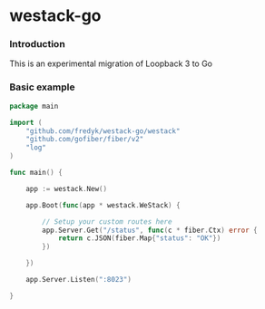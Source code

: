 # westack-go

### Introduction
This is an experimental migration of Loopback 3 to Go

### Basic example

```go
package main

import (
	"github.com/fredyk/westack-go/westack"
	"github.com/gofiber/fiber/v2"
	"log"
)

func main() {

	app := westack.New()

	app.Boot(func(app * westack.WeStack) {

		// Setup your custom routes here
		app.Server.Get("/status", func(c * fiber.Ctx) error {
			return c.JSON(fiber.Map{"status": "OK"})
		})

	})

	app.Server.Listen(":8023")

}

```